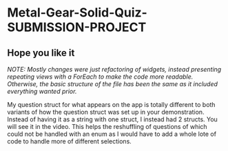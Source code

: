 # Metal-Gear-Solid-Quiz-SUBMISSION-PROJECT

## Hope you like it

<i>NOTE: Mostly changes were just refactoring of widgets, instead presenting repeating views with a ForEach to make the code more readable. 
Otherwise, the basic structure of the file has been the same as it included everything wanted prior. </i>

My question struct for what appears on the app is totally different to both variants of how the question struct was set up in your demonstration.
Instead of having it as a string with one struct, I instead had 2 structs. You will see it in the video. This helps the reshuffling of questions
of which could not be handled with an enum as I would have to add a whole lote of code to handle more of different selections.
